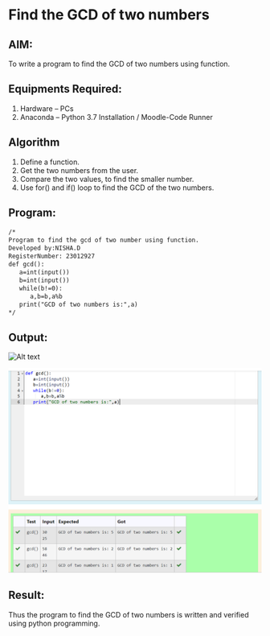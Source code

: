 # Find the GCD of two numbers

## AIM:
To write a program to find the GCD of two numbers using function.

## Equipments Required:
1. Hardware – PCs
2. Anaconda – Python 3.7 Installation / Moodle-Code Runner

## Algorithm
1. Define a function.
2. Get the two numbers from the user.
3. Compare the two values, to find the smaller number.
4. Use for() and if() loop to find the GCD of the two numbers.

## Program:
```
/*
Program to find the gcd of two number using function.
Developed by:NISHA.D 
RegisterNumber: 23012927
def gcd():
   a=int(input())
   b=int(input())
   while(b!=0):
      a,b=b,a%b
   print("GCD of two numbers is:",a)
*/
```

## Output:
![Alt text](gcd.PNG)


![Alt text](EX2A.png)

## Result:
Thus the program to find the GCD of two numbers is written and verified using python programming.
